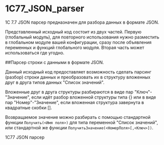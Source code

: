 1C77_JSON_parser
================
1С 7.7 JSON парсер предназначен для разбора данных в формате JSON.

Представленный исходный код состоит из двух частей. Первую (глобальный модуль), для повторного использования нужно разместить в глобальном модуле вашей конфигурации, сразу после объявления переменных и функций глобального модуля. Вторая часть может использоваться где угодно.

##Парсер строки с данными в формате JSON. 

Данный исходный код предоставляет возможность сделать парсинг (разбор) строки данных и преобразовать их в структуру вложенных друг в друга типов данных "Список значений".

Вложенные друг в друга структуры разбираются в виде пар "Ключ"-"Значение", если идёт разбор вложенной структуры типа {} или в виде пар "Номер"-"Значение", если вложенная структура завернута в квадратные скобки [].

Возвращаемое значение можно разбирать с помощью стандартной функции <code>Получить(<Имя поля>)</code> для типа переменной "Список значений", или стандартной же функции <code>ПолучитьЗначение(<НомерПоля>[,<Ключ>])</code>.

1С77 JSON парсер

